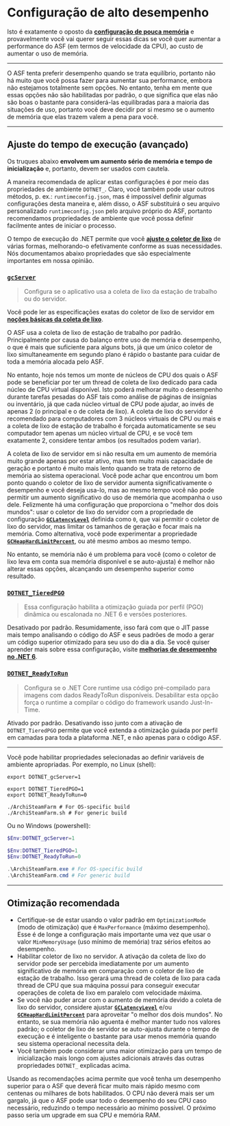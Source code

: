 # Configuração de alto desempenho

Isto é exatamente o oposto da **[configuração de pouca memória](https://github.com/JustArchiNET/ArchiSteamFarm/wiki/Low-memory-setup-pt-BR)** e provavelmente você vai querer seguir essas dicas se você quer aumentar a performance do ASF (em termos de velocidade da CPU), ao custo de aumentar o uso de memória.

---

O ASF tenta preferir desempenho quando se trata equilíbrio, portanto não há muito que você possa fazer para aumentar sua performance, embora não estejamos totalmente sem opções. No entanto, tenha em mente que essas opções não são habilitadas por padrão, o que significa que elas não são boas o bastante para considerá-las equilibradas para a maioria das situações de uso, portanto você deve decidir por si mesmo se o aumento de memória que elas trazem valem a pena para você.

---

## Ajuste do tempo de execução (avançado)

Os truques abaixo **envolvem um aumento sério de memória e tempo de inicialização** e, portanto, devem ser usados ​​com cautela.

A maneira recomendada de aplicar estas configurações é por meio das propriedades de ambiente `DOTNET_`. Claro, você também pode usar outros métodos, p. ex.: `runtimeconfig.json`, mas é impossível definir algumas configurações desta maneira e, além disso, o ASF substituirá o seu arquivo personalizado `runtimeconfig.json` pelo arquivo próprio do ASF, portanto recomendamos propriedades de ambiente que você possa definir facilmente antes de iniciar o processo.

O tempo de execução do .NET permite que você **[ajuste o coletor de lixo](https://docs.microsoft.com/dotnet/core/run-time-config/garbage-collector)** de várias formas, melhorando-o efetivamente conforme as suas necessidades. Nós documentamos abaixo propriedades que são especialmente importantes em nossa opinião.

### [`gcServer`](https://docs.microsoft.com/dotnet/core/run-time-config/garbage-collector#flavors-of-garbage-collection)

> Configura se o aplicativo usa a coleta de lixo da estação de trabalho ou do servidor.

Você pode ler as especificações exatas do coletor de lixo de servidor em **[noções básicas da coleta de lixo](https://docs.microsoft.com/pt-br/dotnet/standard/garbage-collection/fundamentals)**.

O ASF usa a coleta de lixo de estação de trabalho por padrão. Principalmente por causa do balanço entre uso de memória e desempenho, o que é mais que suficiente para alguns bots, já que um único coletor de lixo simultaneamente em segundo plano é rápido o bastante para cuidar de toda a memória alocada pelo ASF.

No entanto, hoje nós temos um monte de núcleos de CPU dos quais o ASF pode se beneficiar por ter um thread de coleta de lixo dedicado para cada núcleo de CPU virtual disponível. Isto poderá melhorar muito o desempenho durante tarefas pesadas do ASF tais como análise de páginas de insígnias ou inventário, já que cada núcleo virtual de CPU pode ajudar, ao invés de apenas 2 (o principal e o de coleta de lixo). A coleta de lixo do servidor é recomendado para computadores com 3 núcleos virtuais de CPU ou mais e a coleta de lixo de estação de trabalho é forçada automaticamente se seu computador tem apenas um núcleo virtual de CPU, e se você tem exatamente 2, considere tentar ambos (os resultados podem variar).

A coleta de lixo de servidor em si não resulta em um aumento de memória muito grande apenas por estar ativo, mas tem muito mais capacidade de geração e portanto é muito mais lento quando se trata de retorno de memória ao sistema operacional. Você pode achar que encontrou um bom ponto quando o coletor de lixo de servidor aumenta significativamente o desempenho e você deseja usa-lo, mas ao mesmo tempo você não pode permitir um aumento significativo do uso de memória que acompanha o uso dele. Felizmente há uma configuração que proporciona o "melhor dos dois mundos": usar o coletor de lixo do servidor com a propriedade de configuração **[`GCLatencyLevel`](https://github.com/JustArchiNET/ArchiSteamFarm/wiki/Low-memory-setup-pt-BR#gclatencylevel)** definida como `0`, que vai permitir o coletor de lixo do servidor, mas limitar os tamanhos de geração e focar mais na memória. Como alternativa, você pode experimentar a propriedade **[`GCHeapHardLimitPercent`](https://github.com/JustArchiNET/ArchiSteamFarm/wiki/Low-memory-setup-pt-BR#gcheaphardlimitpercent)**, ou até mesmo ambos ao mesmo tempo.

No entanto, se memória não é um problema para você (como o coletor de lixo leva em conta sua memória disponível e se auto-ajusta) é melhor não alterar essas opções, alcançando um desempenho superior como resultado.

### **[`DOTNET_TieredPGO`](https://docs.microsoft.com/dotnet/core/run-time-config/compilation#profile-guided-optimization)**

> Essa configuração habilita a otimização guiada por perfil (PGO) dinâmica ou escalonada no .NET 6 e versões posteriores.

Desativado por padrão. Resumidamente, isso fará com que o JIT passe mais tempo analisando o código do ASF e seus padrões de modo a gerar um código superior otimizado para seu uso do dia a dia. Se você quiser aprender mais sobre essa configuração, visite **[melhorias de desempenho no .NET 6](https://devblogs.microsoft.com/dotnet/performance-improvements-in-net-6)**.

### **[`DOTNET_ReadyToRun`](https://docs.microsoft.com/dotnet/core/run-time-config/compilation#readytorun)**

> Configura se o .NET Core runtime usa código pré-compilado para imagens com dados ReadyToRun disponíveis. Desabilitar esta opção força o runtime a compilar o código do framework usando Just-In-Time.

Ativado por padrão. Desativando isso junto com a ativação de `DOTNET_TieredPGO` permite que você extenda a otimização guiada por perfil em camadas para toda a plataforma .NET, e não apenas para o código ASF.

---

Você pode habilitar propriedades selecionadas ao definir variáveis de ambiente apropriadas. Por exemplo, no Linux (shell):

```shell
export DOTNET_gcServer=1

export DOTNET_TieredPGO=1
export DOTNET_ReadyToRun=0

./ArchiSteamFarm # For OS-specific build
./ArchiSteamFarm.sh # For generic build
```

Ou no Windows (powershell):

```powershell
$Env:DOTNET_gcServer=1

$Env:DOTNET_TieredPGO=1
$Env:DOTNET_ReadyToRun=0

.\ArchiSteamFarm.exe # For OS-specific build
.\ArchiSteamFarm.cmd # For generic build
```

---

## Otimização recomendada

- Certifique-se de estar usando o valor padrão em `OptimizationMode` (modo de otimização) que é `MaxPerformance` (máximo desempenho). Esse é de longe a configuração mais importante uma vez que usar o valor `MinMemoryUsage` (uso mínimo de memória) traz sérios efeitos ao desempenho.
- Habilitar coletor de lixo no servidor. A ativação da coleta de lixo do servidor pode ser percebida imediatamente por um aumento significativo de memória em comparação com o coletor de lixo de estação de trabalho. Isso gerará uma thread de coleta de lixo para cada thread de CPU que sua máquina possui para conseguir executar operações de coleta de lixo em paralelo com velocidade máxima.
- Se você não puder arcar com o aumento de memória devido a coleta de lixo do servidor, considere ajustar **[`GCLatencyLevel`](https://github.com/JustArchiNET/ArchiSteamFarm/wiki/Low-memory-setup-pt-BR#gclatencylevel)** e/ou **[`GCHeapHardLimitPercent`](https://github.com/JustArchiNET/ArchiSteamFarm/wiki/Low-memory-setup-pt-BR#gcheaphardlimitpercent)** para aproveitar "o melhor dos dois mundos". No entanto, se sua memória não aguenta é melhor manter tudo nos valores padrão; o coletor de lixo de servidor se auto-ajusta durante o tempo de execução e é inteligente o bastante para usar menos memória quando seu sistema operacional necessita dela.
- Você também pode considerar uma maior otimização para um tempo de inicialização mais longo com ajustes adicionais através das outras propriedades `DOTNET_` explicadas acima.

Usando as recomendações acima permite que você tenha um desempenho superior para o ASF que deverá ficar muito mais rápido mesmo com centenas ou milhares de bots habilitados. O CPU não deverá mais ser um gargalo, já que o ASF pode usar todo o desempenho do seu CPU caso necessário, reduzindo o tempo necessário ao mínimo possível. O próximo passo seria um upgrade em sua CPU e memória RAM.